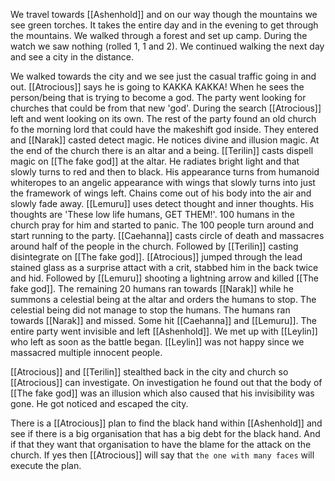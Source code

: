 We travel towards [[Ashenhold]] and on our way though the mountains we see green torches. It takes the entire day and in the evening to get through the mountains. We walked through a forest and set up camp. During the watch we saw nothing (rolled 1, 1 and 2). We continued walking the next day and see a city in the distance.

We walked towards the city and we see just the casual traffic going in and out. [[Atrocious]] says he is going to KAKKA KAKKA! When he sees the person/being that is trying to become a god. The party went looking for churches that could be from that new 'god'. During the search [[Atrocious]] left and went looking on its own. The rest of the party found an old church fo the morning lord that could have the makeshift god inside. They entered and [[Narak]] casted detect magic. He notices divine and illusion magic. At the end of the church there is an altar and a being. [[Terilin]] casts dispell magic on [[The fake god]] at the altar. He radiates bright light and that slowly turns to red and then to black. His appearance turns from humanoid whiteropes to an angelic appearance with wings that slowly turns into just the framework of wings left. Chains come out of his body into the air and slowly fade away. [[Lemuru]] uses detect thought and inner thoughts. His thoughts are 'These low life humans, GET THEM!'. 100 humans in the church pray for him and started to panic. The 100 people turn around and start running to the party. [[Caehanna]] casts circle of death and massacres around half of the people in the church. Followed by [[Terilin]] casting disintegrate on [[The fake god]]. [[Atrocious]] jumped through the lead stained glass as a surprise attact with a crit, stabbed him in the back twice and hid. Followed by [[Lemuru]] shooting a lightning arrow and killed [[The fake god]]. The remaining 20 humans ran towards [[Narak]] while he summons a celestial being at the altar and orders the humans to stop. The celestial being did not manage to stop the humans. The humans ran towards [[Narak]] and missed. Some hit [[Caehanna]] and [[Lemuru]]. The entire party went invisible and left [[Ashenhold]]. We met up with [[Leylin]] who left as soon as the battle began. [[Leylin]] was not happy since we massacred multiple innocent people.

[[Atrocious]] and [[Terilin]] stealthed back in the city and church so [[Atrocious]] can investigate. On investigation he found out that the body of [[The fake god]] was an illusion which also caused that his invisibility was gone. He got noticed and escaped the city.

There is a [[Atrocious]] plan to find the black hand within [[Ashenhold]] and see if there is a big organisation that has a big debt for the black hand. And if that they want that organisation to have the blame for the attack on the church. If yes then [[Atrocious]] will say that `the one with many faces` will execute the plan.
